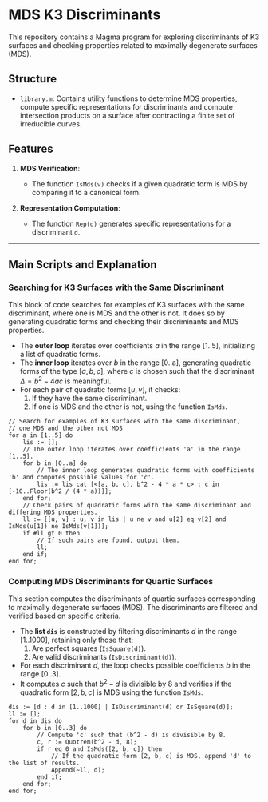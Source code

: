 # MDS K3 Discriminants

This repository contains a Magma program for exploring discriminants of K3 surfaces and checking properties related to maximally degenerate surfaces (MDS).

## Structure

- `library.m`: Contains utility functions to determine MDS properties, compute specific representations for discriminants and compute intersection products on a surface after contracting a finite set of irreducible curves.

## Features

1. **MDS Verification**:
   - The function `IsMds(v)` checks if a given quadratic form is MDS by comparing it to a canonical form.

2. **Representation Computation**:
   - The function `Rep(d)` generates specific representations for a discriminant `d`.

---

## Main Scripts and Explanation

### Searching for K3 Surfaces with the Same Discriminant
This block of code searches for examples of K3 surfaces with the same discriminant, where one is MDS and the other is not. It does so by generating quadratic forms and checking their discriminants and MDS properties.

- The **outer loop** iterates over coefficients $a$ in the range [1..5], initializing a list of quadratic forms.
- The **inner loop** iterates over $b$ in the range [0..a], generating quadratic forms of the type $[a, b, c]$, where $c$ is chosen such that the discriminant $\Delta = b^2 - 4ac$ is meaningful.
- For each pair of quadratic forms $[u, v]$, it checks:
  1. If they have the same discriminant.
  2. If one is MDS and the other is not, using the function `IsMds`.

```magma
// Search for examples of K3 surfaces with the same discriminant,
// one MDS and the other not MDS
for a in [1..5] do
    lis := [];
    // The outer loop iterates over coefficients 'a' in the range [1..5].
    for b in [0..a] do
        // The inner loop generates quadratic forms with coefficients 'b' and computes possible values for 'c'.
        lis := lis cat [<[a, b, c], b^2 - 4 * a * c> : c in [-10..Floor(b^2 / (4 * a))]];
    end for;
    // Check pairs of quadratic forms with the same discriminant and differing MDS properties.
    ll := [[u, v] : u, v in lis | u ne v and u[2] eq v[2] and IsMds(u[1]) ne IsMds(v[1])];
    if #ll gt 0 then
        // If such pairs are found, output them.
        ll;
    end if;
end for;
```

### Computing MDS Discriminants for Quartic Surfaces

This section computes the discriminants of quartic surfaces corresponding to maximally degenerate surfaces (MDS). The discriminants are filtered and verified based on specific criteria.

- The **list `dis`** is constructed by filtering discriminants $d$ in the range [1..1000], retaining only those that:
  1. Are perfect squares (`IsSquare(d)`).
  2. Are valid discriminants (`IsDiscriminant(d)`).
- For each discriminant $d$, the loop checks possible coefficients $b$ in the range [0..3].
- It computes $c$ such that $b^2 - d$ is divisible by 8 and verifies if the quadratic form $[2, b, c]$ is MDS using the function `IsMds`.

```magma
dis := [d : d in [1..1000] | IsDiscriminant(d) or IsSquare(d)];
ll := [];
for d in dis do
    for b in [0..3] do
        // Compute 'c' such that (b^2 - d) is divisible by 8.
        c, r := Quotrem(b^2 - d, 8);
        if r eq 0 and IsMds([2, b, c]) then
            // If the quadratic form [2, b, c] is MDS, append 'd' to the list of results.
            Append(~ll, d);
        end if;
    end for;
end for;
```
